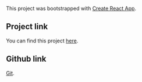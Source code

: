 This project was bootstrapped with [Create React App](https://github.com/facebook/create-react-app).

## Project link

You can find this project [here](https://github-user-stats.netlify.app/).

## Github link

[Git](https://github.com/jinbest/git-stats-search).